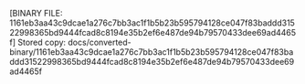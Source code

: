 [BINARY FILE: 1161eb3aa43c9dcae1a276c7bb3ac1f1b5b23b595794128ce047f83baddd31522998365bd9444fcad8c8194e35b2ef6e487de94b79570433dee69ad4465f]
Stored copy: docs/converted-binary/1161eb3aa43c9dcae1a276c7bb3ac1f1b5b23b595794128ce047f83baddd31522998365bd9444fcad8c8194e35b2ef6e487de94b79570433dee69ad4465f
